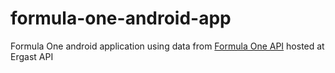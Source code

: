# formula-one-android-app
Formula One android application using data from [Formula One API](https://documenter.getpostman.com/view/11586746/SztEa7bL#intro) hosted at Ergast API
